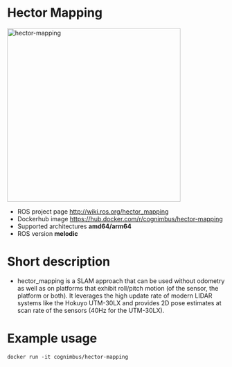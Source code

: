 # Hector Mapping

<img src="./hector-mapping/hector.png" alt="hector-mapping" width="400"/>

* ROS project page <a href="http://wiki.ros.org/hector_mapping">http://wiki.ros.org/hector_mapping</a>
* Dockerhub image https://hub.docker.com/r/cognimbus/hector-mapping
* Supported architectures <b>amd64/arm64</b>
* ROS version <b>melodic</b>

# Short description
* hector_mapping is a SLAM approach that can be used without odometry as well as on platforms that exhibit roll/pitch motion (of the sensor, the platform or both). It leverages the high update rate of modern LIDAR systems like the Hokuyo UTM-30LX and provides 2D pose estimates at scan rate of the sensors (40Hz for the UTM-30LX). 

# Example usage
```
docker run -it cognimbus/hector-mapping


```


